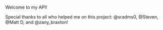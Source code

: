Welcome to my API!

Special thanks to all who helped me on this project: @sradms0, @Steven, @Matt D, and @zany_braxton!
